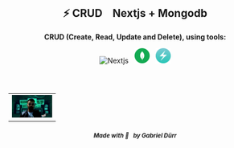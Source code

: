 <h2 id="the_challenge"  align="center">⚡ CRUD &ensp; Nextjs + Mongodb  </h2>

<div align="center">
   <b><p> CRUD (Create, Read, Update and Delete), using tools: </p></b>
   
<img alt="Nextjs"  src="./.github/nextjs.png" width="30px"   hspace="4"/>
<img alt="Mongodb"  src="./.github/mongodb.png" width="30px" hspace="4"/>
<img alt="chakra-ui"  src="./.github/chakra-ui.png" width="30px" hspace="4"/>
   
   
</div>


<br/>
<br/>

<h5 id = "author" align="center"></h5>

<table align="center">
  <tr>
      <td>
      <a href="https://github.com/gabriel-durr">
        <img src="./.github/avatar.png" width="80px;" alt="Image Gabriel Dürr Author"/><br>
      </a>
      </td>
  </tr>
</table>


<div align="center">
        <sub><b><em>Made with 💜&ensp; by Gabriel Dürr </em></b></sub>
</div>
